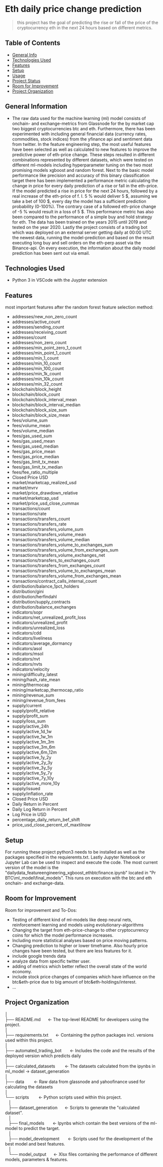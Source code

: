 # Eth daily price change prediction 
> this project has the goal of predicting the rise or fall of the price of the cryptocurrency eth in the next 24 hours based on different metrics.

## Table of Contents
* [General Info](#general-information)
* [Technologies Used](#technologies-used)
* [Features](#features)
* [Setup](#setup)
* [Usage](#usage)
* [Project Status](#project-status)
* [Room for Improvement](#room-for-improvement)
* [Project Organization](#project-organization)

## General Information
- The raw data used for the machine learning (ml) model consists of onchain- and exchange-metrics from Glassnode for the by market cap two biggest cryptocurrencies btc and eth. Furthermore, there has been experimented with including general financial data (currency rates, commodities, stock indices) from the yfinance api and sentiment data from twitter.
In the feature engineering step, the most useful features have been selected as well as calculated to new features to improve the predictive power of eth-price change.
These steps resulted in different combinations represented by different datasets, which were tested on different ml-models including hyperparameter tuning on the two most promising models xgboost and random forest.
Next to the basic model performance like precision and accuracy of this binary classification target there has been implemented a performance metric calculating the change in price for every daily prediction of a rise or fall in the eth-price. 
If the model predicted a rise in price for the next 24 hours, followed by a real increase of the eth-price of f. I. 5 % would deliver 5 $, assuming we take a bet of 100 $, every day the model has a sufficient prediction probability (0-100%).
The contrary case of a followed eth-price change of -5 % would result in a loss of 5 $. This performance metric has also been compared to the performance of a simple buy and hold strategy for eth. 
The data has been trained on the years 2015 until 2019 and tested on the year 2020. 
Lastly the project consists of a trading bot which was deployed on an external server getting daily at 00:00 UTC the newest data, running the model-prediction and based on the result executing long buy and sell orders on the eth-perp asset via the Binance-api. On every execution, the information about the daily model prediction has been sent out via email. 

## Technologies Used
- Python 3 in VSCode with the Juypter extension  

## Features
most important features after the random forest feature selection method:
- addresses/new_non_zero_count
- addresses/active_count
- addresses/sending_count
- addresses/receiving_count
- addresses/count
- addresses/non_zero_count
- addresses/min_point_zero_1_count
- addresses/min_point_1_count
- addresses/min_1_count
- addresses/min_10_count
- addresses/min_100_count
- addresses/min_1k_count
- addresses/min_10k_count
- addresses/min_32_count
- blockchain/block_height
- blockchain/block_count
- blockchain/block_interval_mean
- blockchain/block_interval_median
- blockchain/block_size_sum
- blockchain/block_size_mean
- fees/volume_sum
- fees/volume_mean
- fees/volume_median
- fees/gas_used_sum
- fees/gas_used_mean
- fees/gas_used_median
- fees/gas_price_mean
- fees/gas_price_median
- fees/gas_limit_tx_mean
- fees/gas_limit_tx_median
- fees/fee_ratio_multiple
- Closed Price USD
- market/marketcap_realized_usd
- market/mvrv
- market/price_drawdown_relative
- market/marketcap_usd
- market/price_usd_close_cummax
- transactions/count
- transactions/rate
- transactions/transfers_count
- transactions/transfers_rate
- transactions/transfers_volume_sum
- transactions/transfers_volume_mean
- transactions/transfers_volume_median
- transactions/transfers_volume_to_exchanges_sum
- transactions/transfers_volume_from_exchanges_sum
- transactions/transfers_volume_exchanges_net
- transactions/transfers_to_exchanges_count
- transactions/transfers_from_exchanges_count
- transactions/transfers_volume_to_exchanges_mean
- transactions/transfers_volume_from_exchanges_mean
- transactions/contract_calls_internal_count
- distribution/balance_1pct_holders
- distribution/gini
- distribution/herfindahl
- distribution/supply_contracts
- distribution/balance_exchanges
- indicators/sopr
- indicators/net_unrealized_profit_loss
- indicators/unrealized_profit
- indicators/unrealized_loss
- indicators/cdd
- indicators/liveliness
- indicators/average_dormancy
- indicators/asol
- indicators/msol
- indicators/nvt
- indicators/nvts
- indicators/velocity
- mining/difficulty_latest
- mining/hash_rate_mean
- mining/thermocap
- mining/marketcap_thermocap_ratio
- mining/revenue_sum
- mining/revenue_from_fees
- supply/current
- supply/profit_relative
- supply/profit_sum
- supply/loss_sum
- supply/active_24h
- supply/active_1d_1w
- supply/active_1w_1m
- supply/active_1m_3m
- supply/active_3m_6m
- supply/active_6m_12m
- supply/active_1y_2y
- supply/active_2y_3y
- supply/active_3y_5y
- supply/active_5y_7y
- supply/active_7y_10y
- supply/active_more_10y
- supply/issued
- supply/inflation_rate
- Closed Price USD
- Daily Return in Percent
- Daily Log Return in Percent
- Log Price in USD
- percentage_daily_return_bef_shift
- price_usd_close_percent_of_maxtilnow

## Setup
For running these project python3 needs to be installed as well as the packages specified in the requieremts.txt. Lastly Jupyter Notebook or Jupyter Lab can be used to inspect and execute the code. The most current version of the model is the "dailydata_featureengineering_xgboost_ethbtcfinance.ipynb" located in "Pr BTC\ml_model\final_models\". This runs on execution with the btc and eth onchain- and exchange-data.

## Room for Improvement
Room for improvement and To-Dos:
- Testing of different kind of ml-models like deep neural nets, reinforcement learning and models using evolutionary-algorithms
- Changing the target from eth-price-change to other cryptocurrency coins for which the model performance increases. 
- Including more statistical analyses based on price moving patterns. 
- Changing prediction to higher or lower timeframe. Also hourly price changes have been tested, but there are less features for it.
- include google trends data 
- analyze data from specific twitter user.
- adding of metrics which better reflect the overall state of the world economy.
- include stock price changes of companies which have influence on the btc&eth-price due to big amount of btc&eth-holdings/interest.   
- ...

## Project Organization
│<br />
├── README.md&nbsp;&nbsp;&nbsp;&nbsp;&nbsp;&nbsp;<- The top-level README for developers using the project.<br />
│<br />
├── requirements.txt&nbsp;&nbsp;&nbsp;&nbsp;&nbsp;&nbsp;<- Containing the python packages incl. versions used within this project.<br />
│<br />
├── automated_trading_bot  &nbsp;&nbsp;&nbsp;&nbsp;&nbsp;&nbsp;<- Includes the code and the results of the deployed version which predicts daily<br />
│<br />
├── calculated_datasets &nbsp;&nbsp;&nbsp;&nbsp;&nbsp;&nbsp; <- The datasets calculated from the ipynbs in ml_model -> dataset_generation <br />
│<br />
├── data     &nbsp;&nbsp;&nbsp;&nbsp;&nbsp;&nbsp; <- Raw data from glassnode and yahoofinance used for calculating the datasets<br />
│<br />
└── scripts     &nbsp;&nbsp;&nbsp;&nbsp;&nbsp;&nbsp;  <- Python scripts used within this project.<br />
&nbsp;&nbsp;&nbsp;│<br />
&nbsp;&nbsp;&nbsp;├── dataset_generation&nbsp;&nbsp;&nbsp;&nbsp;&nbsp;&nbsp;<- Scripts to generate the "calculated dataset". <br />
&nbsp;&nbsp;&nbsp;│<br />
&nbsp;&nbsp;&nbsp;├── final_models &nbsp;&nbsp;&nbsp;&nbsp;&nbsp;&nbsp;<- Ipynbs which contain the best versions of the ml-model to predict the target.<br />
&nbsp;&nbsp;&nbsp;│       <br />
&nbsp;&nbsp;&nbsp;├── model_development&nbsp;&nbsp;&nbsp;&nbsp;&nbsp;&nbsp; <- Scripts used for the development of the best model and best features.<br />
&nbsp;&nbsp;&nbsp;│<br />
&nbsp;&nbsp;&nbsp;└── model_output&nbsp;&nbsp;&nbsp;&nbsp;&nbsp;&nbsp;<- Xlsx files containing the performance of different models, parameters & features.<br />

